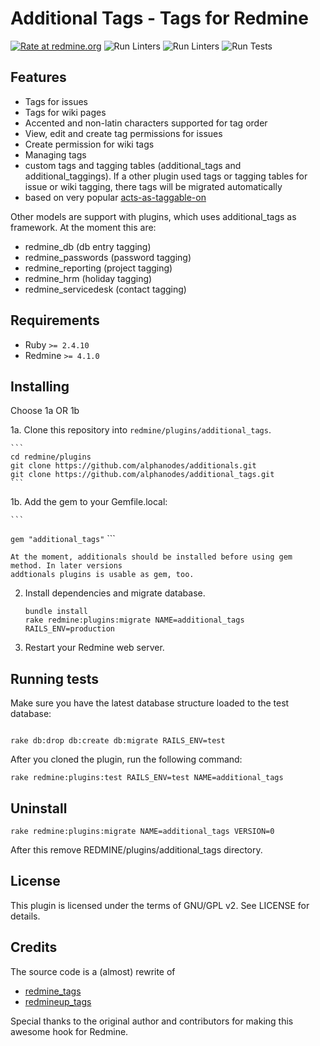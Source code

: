 # Additional Tags - Tags for Redmine

[![Rate at redmine.org](https://img.shields.io/badge/rate%20at-redmine.org-blue.svg?style=flat)](https://www.redmine.org/plugins/additional_tags) ![Run Linters](https://github.com/AlphaNodes/additional_tags/workflows/Run%20Linters/badge.svg) ![Run Linters](https://github.com/AlphaNodes/additional_tags/workflows/Run%20Brakeman/badge.svg) ![Run Tests](https://github.com/AlphaNodes/additional_tags/workflows/Tests/badge.svg)


## Features

- Tags for issues
- Tags for wiki pages
- Accented and non-latin characters supported for tag order
- View, edit and create tag permissions for issues
- Create permission for wiki tags
- Managing tags
- custom tags and tagging tables (additional_tags and additional_taggings). If a other plugin
  used tags or tagging tables for issue or wiki tagging, there tags will be migrated automatically
- based on very popular [acts-as-taggable-on](https://github.com/mbleigh/acts-as-taggable-on)

Other models are support with plugins, which uses additional_tags as framework. At the moment this are:

- redmine_db (db entry tagging)
- redmine_passwords (password tagging)
- redmine_reporting (project tagging)
- redmine_hrm (holiday tagging)
- redmine_servicedesk (contact tagging)


## Requirements

- Ruby `>= 2.4.10`
- Redmine `>= 4.1.0`


## Installing

Choose 1a OR 1b

1a. Clone this repository into `redmine/plugins/additional_tags`.

    ```
    cd redmine/plugins
    git clone https://github.com/alphanodes/additionals.git
    git clone https://github.com/alphanodes/additional_tags.git
    ```

1b. Add the gem to your Gemfile.local:

    ```
   `gem "additional_tags"`
    ```

    At the moment, additionals should be installed before using gem method. In later versions
    addtionals plugins is usable as gem, too.

2. Install dependencies and migrate database.

    ```
    bundle install
    rake redmine:plugins:migrate NAME=additional_tags RAILS_ENV=production
    ```

3. Restart your Redmine web server.


## Running tests

Make sure you have the latest database structure loaded to the test database:

```

rake db:drop db:create db:migrate RAILS_ENV=test
```

After you cloned the plugin, run the following command:

```
rake redmine:plugins:test RAILS_ENV=test NAME=additional_tags
```


## Uninstall

```
rake redmine:plugins:migrate NAME=additional_tags VERSION=0
```

After this remove REDMINE/plugins/additional_tags directory.


## License

This plugin is licensed under the terms of GNU/GPL v2.
See LICENSE for details.


## Credits

The source code is a (almost) rewrite of

  - [redmine_tags](https://github.com/ixti/redmine_tags)
  - [redmineup_tags](https://www.redmine.org/plugins/redmineup_tags)

Special thanks to the original author and contributors for making this awesome hook for Redmine.
